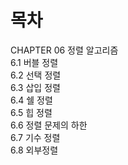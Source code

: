 # 목차

CHAPTER 06 정렬 알고리즘  
6.1 버블 정렬  
6.2 선택 정렬  
6.3 삽입 정렬  
6.4 쉘 정렬  
6.5 힙 정렬  
6.6 정렬 문제의 하한  
6.7 기수 정렬  
6.8 외부정렬  
